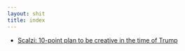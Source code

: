 ```yaml
---
layout: shit
title: index
---
```


* [Scalzi: 10-point plan to be creative in the time of Trump](la-et-hollywood-values-updates-john-scalzi-s-10-point-plan-for-getting-1483653314-htmlstory.html)
